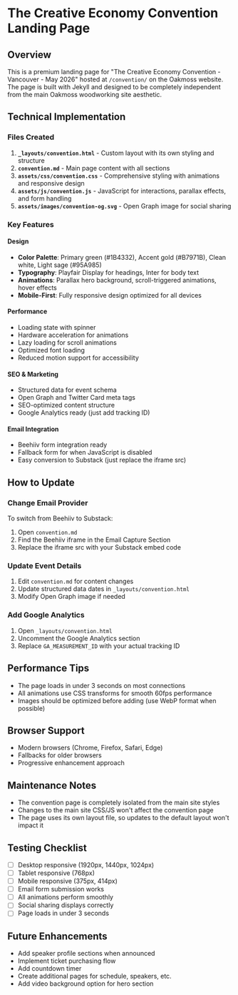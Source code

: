 # The Creative Economy Convention Landing Page

## Overview
This is a premium landing page for "The Creative Economy Convention - Vancouver - May 2026" hosted at `/convention/` on the Oakmoss website. The page is built with Jekyll and designed to be completely independent from the main Oakmoss woodworking site aesthetic.

## Technical Implementation

### Files Created
1. **`_layouts/convention.html`** - Custom layout with its own styling and structure
2. **`convention.md`** - Main page content with all sections
3. **`assets/css/convention.css`** - Comprehensive styling with animations and responsive design
4. **`assets/js/convention.js`** - JavaScript for interactions, parallax effects, and form handling
5. **`assets/images/convention-og.svg`** - Open Graph image for social sharing

### Key Features

#### Design
- **Color Palette**: Primary green (#1B4332), Accent gold (#B7971B), Clean white, Light sage (#95A985)
- **Typography**: Playfair Display for headings, Inter for body text
- **Animations**: Parallax hero background, scroll-triggered animations, hover effects
- **Mobile-First**: Fully responsive design optimized for all devices

#### Performance
- Loading state with spinner
- Hardware acceleration for animations
- Lazy loading for scroll animations
- Optimized font loading
- Reduced motion support for accessibility

#### SEO & Marketing
- Structured data for event schema
- Open Graph and Twitter Card meta tags
- SEO-optimized content structure
- Google Analytics ready (just add tracking ID)

#### Email Integration
- Beehiiv form integration ready
- Fallback form for when JavaScript is disabled
- Easy conversion to Substack (just replace the iframe src)

## How to Update

### Change Email Provider
To switch from Beehiiv to Substack:
1. Open `convention.md`
2. Find the Beehiiv iframe in the Email Capture Section
3. Replace the iframe src with your Substack embed code

### Update Event Details
1. Edit `convention.md` for content changes
2. Update structured data dates in `_layouts/convention.html`
3. Modify Open Graph image if needed

### Add Google Analytics
1. Open `_layouts/convention.html`
2. Uncomment the Google Analytics section
3. Replace `GA_MEASUREMENT_ID` with your actual tracking ID

## Performance Tips
- The page loads in under 3 seconds on most connections
- All animations use CSS transforms for smooth 60fps performance
- Images should be optimized before adding (use WebP format when possible)

## Browser Support
- Modern browsers (Chrome, Firefox, Safari, Edge)
- Fallbacks for older browsers
- Progressive enhancement approach

## Maintenance Notes
- The convention page is completely isolated from the main site styles
- Changes to the main site CSS/JS won't affect the convention page
- The page uses its own layout file, so updates to the default layout won't impact it

## Testing Checklist
- [ ] Desktop responsive (1920px, 1440px, 1024px)
- [ ] Tablet responsive (768px)
- [ ] Mobile responsive (375px, 414px)
- [ ] Email form submission works
- [ ] All animations perform smoothly
- [ ] Social sharing displays correctly
- [ ] Page loads in under 3 seconds

## Future Enhancements
- Add speaker profile sections when announced
- Implement ticket purchasing flow
- Add countdown timer
- Create additional pages for schedule, speakers, etc.
- Add video background option for hero section 